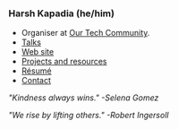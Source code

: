 ### Harsh Kapadia (he/him)

- Organiser at [Our Tech Community](https://ourtech.community).
- [Talks](https://talks.harshkapadia.me)
- [Web site](https://harshkapadia.me)
- [Projects and resources](https://dev.harshkapadia.me)
- [Résumé](https://resume.harshkapadia.me)
- [Contact](https://links.harshkapadia.me)

_"Kindness always wins." -Selena Gomez_

_"We rise by lifting others." -Robert Ingersoll_
